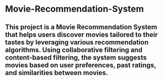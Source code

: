 # Movie-Recommendation-System

## This project is a Movie Recommendation System that helps users discover movies tailored to their tastes by leveraging various recommendation algorithms. Using collaborative filtering and content-based filtering, the system suggests movies based on user preferences, past ratings, and similarities between movies.
